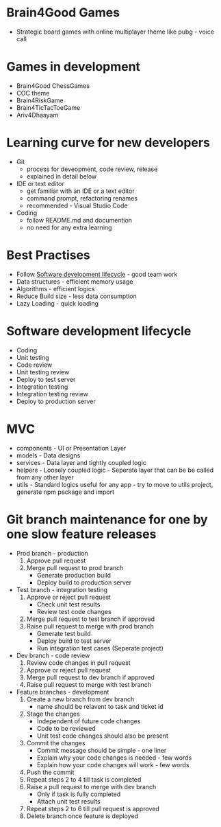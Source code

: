# Brain4Good Games
* Strategic board games with online multiplayer theme like pubg - voice call

# Games in development
* Brain4Good ChessGames
* COC theme
* Brain4RiskGame
* Brain4TicTacToeGame
* Ariv4Dhaayam

# Learning curve for new developers
* Git
    * process for deveopment, code review, release
    * explained in detail below
* IDE or text editor
    * get familiar with an IDE or a text editor
    * command prompt, refactoring renames
    * recommended - Visual Studio Code
* Coding
    * follow README.md and documention
    * no need for any extra learning

# Best Practises
* Follow [Software development lifecycle](#software-development-lifecycle) - good team work
* Data structures - efficient memory usage
* Algorithms - efficient logics
* Reduce Build size - less data consumption
* Lazy Loading - quick loading

# Software development lifecycle
* Coding
* Unit testing
* Code review
* Unit testing review
* Deploy to test server
* Integration testing
* Integration testing review
* Deploy to production server

# MVC
* components - UI or Presentation Layer
* models - Data designs
* services - Data layer and tightly coupled logic
* helpers - Loosely coupled logic - Seperate layer that can be be called from any other layer
* utils - Standard logics useful for any app - try to move to utils project, generate npm package and import

# Git branch maintenance for one by one slow feature releases
* Prod branch - production
    1. Approve pull request
    2. Merge pull request to prod branch
        * Generate production build
        * Deploy build to production server
* Test branch - integration testing
    1. Approve or reject pull request
        * Check unit test results
        * Review test code changes
    2. Merge pull request to test branch if approved
    3. Raise pull request to merge with prod branch
        * Generate test build
        * Deploy build to test server
        * Run integration test cases (Seperate project)
* Dev branch - code review
    1. Review code changes in pull request
    2. Approve or reject pull request
    3. Merge pull request to dev branch if approved
    4. Raise pull request to merge with test branch
* Feature branches - development
    1. Create a new branch from dev branch
        * name should be relavent to task and ticket id
    2. Stage the changes
        * Independent of future code changes
        * Code to be reviewed
        * Unit test code changes should also be present
    3. Commit the changes
        * Commit message should be simple - one liner
        * Explain why your code changes is needed - few words
        * Explain how your code changes will work - few words
    4. Push the commit
    5. Repeat steps 2 to 4 till task is completed
    6. Raise a pull request to merge with dev branch
        * Only if task is fully completed
        * Attach unit test results
    7. Repeat steps 2 to 6 till pull request is approved
    8. Delete branch once feature is deployed